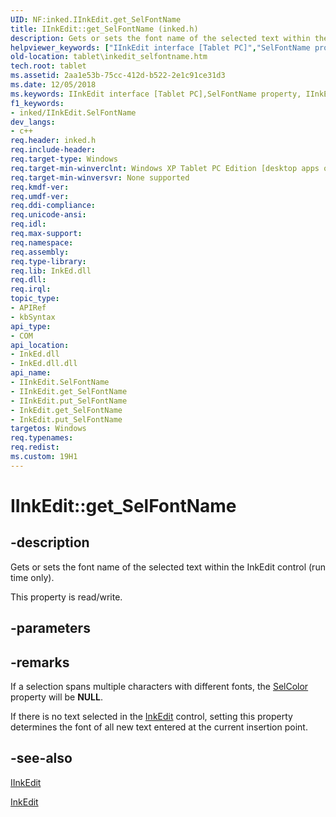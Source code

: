 ```yaml
---
UID: NF:inked.IInkEdit.get_SelFontName
title: IInkEdit::get_SelFontName (inked.h)
description: Gets or sets the font name of the selected text within the InkEdit control (run time only).helpviewer_keywords: ["IInkEdit interface [Tablet PC]","SelFontName property","IInkEdit.SelFontName","IInkEdit.get_SelFontName","IInkEdit::SelFontName","IInkEdit::get_SelFontName","IInkEdit::put_SelFontName","InkEdit.get_SelFontName","InkEdit.put_SelFontName","SelFontName property [Tablet PC]","SelFontName property [Tablet PC]","IInkEdit interface","get_SelFontName","inked/IInkEdit::SelFontName","inked/IInkEdit::get_SelFontName","inked/IInkEdit::put_SelFontName","put_SelFontName","tablet.inkedit_selfontname"]
old-location: tablet\inkedit_selfontname.htm
tech.root: tablet
ms.assetid: 2aa1e53b-75cc-412d-b522-2e1c91ce31d3
ms.date: 12/05/2018
ms.keywords: IInkEdit interface [Tablet PC],SelFontName property, IInkEdit.SelFontName, IInkEdit.get_SelFontName, IInkEdit::SelFontName, IInkEdit::get_SelFontName, IInkEdit::put_SelFontName, InkEdit.get_SelFontName, InkEdit.put_SelFontName, SelFontName property [Tablet PC], SelFontName property [Tablet PC],IInkEdit interface, get_SelFontName, inked/IInkEdit::SelFontName, inked/IInkEdit::get_SelFontName, inked/IInkEdit::put_SelFontName, put_SelFontName, tablet.inkedit_selfontname
f1_keywords:
- inked/IInkEdit.SelFontName
dev_langs:
- c++
req.header: inked.h
req.include-header: 
req.target-type: Windows
req.target-min-winverclnt: Windows XP Tablet PC Edition [desktop apps only]
req.target-min-winversvr: None supported
req.kmdf-ver: 
req.umdf-ver: 
req.ddi-compliance: 
req.unicode-ansi: 
req.idl: 
req.max-support: 
req.namespace: 
req.assembly: 
req.type-library: 
req.lib: InkEd.dll
req.dll: 
req.irql: 
topic_type:
- APIRef
- kbSyntax
api_type:
- COM
api_location:
- InkEd.dll
- InkEd.dll.dll
api_name:
- IInkEdit.SelFontName
- IInkEdit.get_SelFontName
- IInkEdit.put_SelFontName
- InkEdit.get_SelFontName
- InkEdit.put_SelFontName
targetos: Windows
req.typenames: 
req.redist: 
ms.custom: 19H1
---
```


# IInkEdit::get_SelFontName


## -description


Gets or sets the font name of the selected text within the InkEdit control (run time only).

This property is read/write.


## -parameters


## -remarks



If a selection spans multiple characters with different fonts, the <a href="https://docs.microsoft.com/windows/desktop/api/inked/nf-inked-iinkedit-get_selcolor">SelColor</a> property will be <b>NULL</b>.

If there is no text selected in the <a href="https://docs.microsoft.com/windows/desktop/tablet/inkedit-control">InkEdit</a> control, setting this property determines the font of all new text entered at the current insertion point.




## -see-also




<a href="https://msdn.microsoft.com/en-us/library/Mt846764(v=VS.85).aspx">IInkEdit</a>



<a href="https://docs.microsoft.com/windows/desktop/tablet/inkedit-control-reference">InkEdit</a>
 

 

